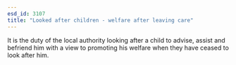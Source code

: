 ```yaml
---
esd_id: 3107
title: "Looked after children - welfare after leaving care"
---
```


 It is the duty of the local authority looking after a child to advise, assist and befriend him with a view to promoting his welfare when they have ceased to look after him.  

